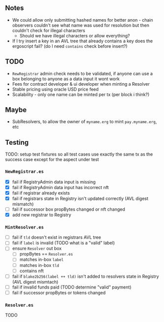 ## Notes

- We could allow only submitting hashed names for better anon - chain observers couldn't see what name was used for resolution but then couldn't check for illegal characters
  - Should we have illegal characters or allow everything?
- If I try insert a key in an AVL tree that already contains a key does the ergoscript fail? (do I need `contains` check before insert?)

## TODO

- `RewRegistrar` admin check needs to be validated, if anyone can use a box belonging to anyone as a data input it wont work
- Fees for contract developer & ui developer when minting a Resolver
- Stable pricing using oracle USD price feed
- Scalability - only one name can be minted per tx (per block i think?)

## Maybe

- SubResolvers, to allow the owner of `myname.erg` to mint `pay.myname.erg`, etc

## Testing

TODO: setup test fixtures so all test cases use exactly the same tx as the success case except for the aspect under test

### `NewRegistrar.es`

- [x] fail if RegistryAdmin data input is missing
- [x] fail if RegistryAdmin data input has incorrect nft
- [x] fail if registrar already exists
- [x] fail if registrars state in Registry isn't updated correctly (AVL digest mismatch)
- [ ] fail if successor box propBytes changed or nft changed
- [x] add new registrar to Registry

### `MintResolver.es`

- [ ] fail if `tld` doesn't exist in registrars AVL tree
- [ ] fail if `label` is invalid (TODO what is a "valid" label)
- [ ] ensure `Resolver` out box
  - [ ] propBytes == `Resolver.es`
  - [ ] matches in-box `label`
  - [ ] matches in-box `tld`
  - [ ] contains nft
- [ ] fail if `blake2b256(label ++ tld)` isn't added to resolvers state in Registry (AVL digest mismtach)
- [ ] fail if invalid funds paid (TODO determine "valid" payment)
- [ ] fail if successor propBytes or tokens changed

### `Resolver.es`

TODO